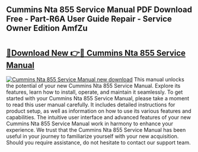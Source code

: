 ## Cummins Nta 855 Service Manual PDF Download Free - Part-R6A User Guide Repair - Service Owner Edition AmfZu

# <h2><a href="http://bc19612.oget.top/?id=Cummins+Nta+855+Service+Manual">🔗Download New 👉🔴 Cummins Nta 855 Service Manual</a></h2>

[![Cummins Nta 855 Service Manual new download](https://i.imgur.com/5g1atiW.png)](http://bc19612.oget.top/?id=Cummins+Nta+855+Service+Manual)
This manual unlocks the potential of your new Cummins Nta 855 Service Manual. Explore its features, learn how to install, operate, and maintain it seamlessly. To get started with your Cummins Nta 855 Service Manual, please take a moment to read this user manual carefully. It includes detailed instructions for product setup, as well as information on how to use its various features and capabilities. The intuitive user interface and advanced features of your new Cummins Nta 855 Service Manual work in harmony to enhance your experience. We trust that the Cummins Nta 855 Service Manual has been useful in your journey to familiarize yourself with your new acquisition. Should you require assistance, do not hesitate to contact our support team.
